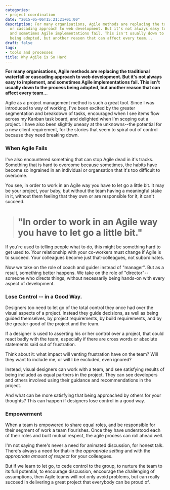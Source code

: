 ```yaml
---
categories:
- project coordination
date: "2015-05-06T15:21:21+01:00"
description: For many organisations, Agile methods are replacing the traditional waterfall
  or cascading approach to web development. But it's not always easy to implement,
  and sometimes Agile implementations fail. This isn't usually down to the process
  being adopted, but another reason that can affect every team...
draft: false
tags:
- tools and processes
title: Why Agile is So Hard
---
```


**For many organisations, Agile methods are replacing the traditional waterfall or cascading approach to web development. But it's not always easy to implement, and sometimes Agile implementations fail. This isn't usually down to the process being adopted, but another reason that can affect every team...**

Agile as a project management method is such a great tool. Since I was introduced to way of working, I've been excited by the greater segmentation and breakdown of tasks, encouraged when I see items flow across my Kanban task board, and delighted when I'm scoping out a project. I have also been slightly uneasy at the unknowns--the potential for a new client requirement, for the stories that seem to spiral out of control because they need breaking down.

### When Agile Fails

I've also encountered something that can stop Agile dead in it's tracks. Something that is hard to overcome because sometimes, the habits have become so ingrained in an individual or organsation that it's too difficult to overcome.

You see, in order to work in an Agile way you have to let go a little bit. It may be your project, your baby, but without the team having a meaningful stake in it, without them feeling that they own or are responsible for it, it can't succeed.

<blockquote>
<h1>"In order to work in an Agile way you have to let go a little bit."</h1>
</blockquote>

If you're used to telling people what to do, this might be something hard to get used to. Your relationship with your co-workers must change if Agile is to succeed. Your colleagues become just that-colleagues, not subordinates.

Now we take on the role of coach and guider instead of "manager". But as a result, something better happens. We take on the role of "director"--someone who directs things, without necessarily being hands-on with every aspect of development.

### Lose Control -- in a Good Way.

Designers too need to let go of the total control they once had over the visual aspects of a project. Instead they guide decisions, as well as being guided themselves, by project requirements, by build requirements, and by the greater good of the project and the team.

If a designer is used to asserting his or her control over a project, that could react badly with the team, especially if there are cross words or absolute statements said out of frustration.

Think about it: what impact will venting frustration have on the team? Will they want to include me, or will I be excluded, even ignored?

Instead, visual designers can work with a team, and see satisfying results of being included as equal partners in the project. They can see developers and others involved using their guidance and recommendations in the project.

And what can be more satisfying that being approached by others for your thoughts? This can happen if designers lose control in a good way.

### Empowerment

When a team is empowered to share equal roles, and be responsible for their segment of work a team flourishes. Once they have understood each of their roles and built mutual respect, the agile process can roll ahead well.

I'm not saying there's never a need for animated discussion, for honest talk. There's always a need for that-in the _appropriate setting_ and with the _appropriate amount of respect_ for your colleagues.

But if we learn to let go, to cede control to the group, to nurture the team to its full potential, to encourage discussion, encourage the challenging of assumptions, then Agile teams will not only avoid problems, but can really succeed in delivering a great project that everybody can be proud of.
